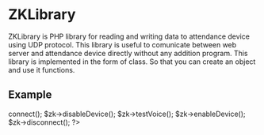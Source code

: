 # ZKLibrary
ZKLibrary is PHP library for reading and writing data to attendance device using UDP protocol. This library is useful to comunicate between web server and attendance device directly without any addition program.
This library is implemented in the form of class. So that you can create an object and use it functions.

## Example

<?php

include "zklibrary.php";

$zk = new ZKLibrary('192.168.1.102', 4370);

$zk->connect();

$zk->disableDevice();

$zk->testVoice();

$zk->enableDevice();

$zk->disconnect();

?>
